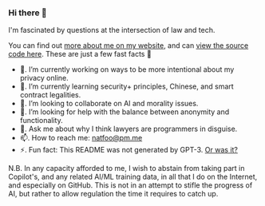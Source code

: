### Hi there 👋

I'm fascinated by questions at the intersection of law and tech.

You can find out [more about me on my website](https://natfoo.ooo/), and can [view the source code here](https://github.com/nat-foo/nat-foo/tree/main/portfolio). These are just a few fast facts 🍃

- 🔭.  I’m currently working on ways to be more intentional about my privacy online.
- 🌱.  I’m currently learning security+ principles, Chinese, and smart contract legalities.
- 👯.  I’m looking to collaborate on AI and morality issues.
- 🤔.  I’m looking for help with the balance between anonymity and functionality.
- 💬.  Ask me about why I think lawyers are programmers in disguise.
- 📫.  How to reach me: natfoo@pm.me
- ⚡.  Fun fact: This README was not generated by GPT-3. [Or was it?](https://www.fsf.org/blogs/licensing/fsf-funded-call-for-white-papers-on-philosophical-and-legal-questions-around-copilot)


N.B. In any capacity afforded to me, I wish to abstain from taking part in Copilot's, and any related AI/ML training data, in all that I do on the Internet, and especially on GitHub. This is not in an attempt to stifle the progress of AI, but rather to allow regulation the time it requires to catch up.
